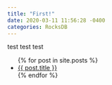 ```yaml
---
title: "First!"
date: 2020-03-11 11:56:28 -0400
categories: RocksDB
---
```


test
test
test

<ul>
  {% for post in site.posts %}
    <li>
      <a href="{{ post.url }}">{{ post.title }}</a>
    </li>
  {% endfor %}
</ul>
